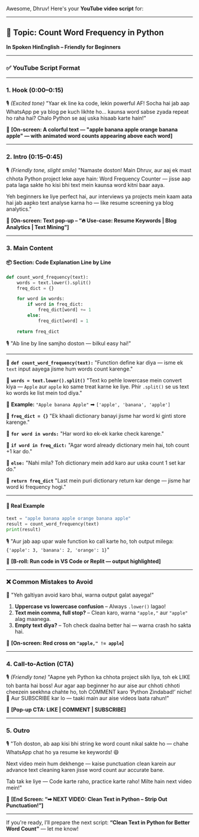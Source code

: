 Awesome, Dhruv! Here's your **YouTube video script** for:

---

## 🎥 **Topic**: Count Word Frequency in Python

**In Spoken HinEnglish – Friendly for Beginners**

---

### ✅ YouTube Script Format

---

### **1. Hook (0:00–0:15)**

🎙️ *(Excited tone)*
"Yaar ek line ka code, lekin powerful AF!
Socha hai jab aap WhatsApp pe ya blog pe kuch likhte ho…
kaunsa word sabse zyada repeat ho raha hai?
Chalo Python se aaj uska hisaab karte hain!"

📸 **\[On-screen: A colorful text — "apple banana apple orange banana apple" — with animated word counts appearing above each word]**

---

### **2. Intro (0:15–0:45)**

🎙️ *(Friendly tone, slight smile)*
"Namaste doston! Main Dhruv, aur aaj ek mast chhota Python project leke aaye hain:
Word Frequency Counter — jisse aap pata laga sakte ho kisi bhi text mein
kaunsa word kitni baar aaya.

Yeh beginners ke liye perfect hai, aur interviews ya projects mein kaam aata hai
jab aapko text analyse karna ho — like resume screening ya blog analytics."

📸 **\[On-screen: Text pop-up – “🔥 Use-case: Resume Keywords | Blog Analytics | Text Mining”]**

---

### **3. Main Content**

#### 📦 **Section: Code Explanation Line by Line**

```python
def count_word_frequency(text):
    words = text.lower().split()
    freq_dict = {}

    for word in words:
        if word in freq_dict:
            freq_dict[word] += 1
        else:
            freq_dict[word] = 1

    return freq_dict
```

🎙️
"Ab line by line samjho doston — bilkul easy hai!"

---

🔹 **`def count_word_frequency(text):`**
"Function define kar diya — isme ek `text` input aayega jisme hum words count karenge."

🔹 **`words = text.lower().split()`**
"Text ko pehle lowercase mein convert kiya — `Apple` aur `apple` ko same treat karne ke liye.
Phir `.split()` se us text ko words ke list mein tod diya."

📝 **Example:**
`"Apple banana Apple"` ➡ `['apple', 'banana', 'apple']`

🔹 **`freq_dict = {}`**
"Ek khaali dictionary banayi jisme har word ki ginti store karenge."

🔹 **`for word in words:`**
"Har word ko ek-ek karke check karenge."

🔹 **`if word in freq_dict:`**
"Agar word already dictionary mein hai, toh count +1 kar do."

🔹 **`else:`**
"Nahi mila? Toh dictionary mein add karo aur uska count 1 set kar do."

🔹 **`return freq_dict`**
"Last mein puri dictionary return kar denge — jisme har word ki frequency hogi."

---

#### 🧪 **Real Example**

```python
text = "apple banana apple orange banana apple"
result = count_word_frequency(text)
print(result)
```

🎙️
"Aur jab aap upar wale function ko call karte ho, toh output milega:
`{'apple': 3, 'banana': 2, 'orange': 1}`"

📸 **\[B-roll: Run code in VS Code or Replit — output highlighted]**

---

### ❌ **Common Mistakes to Avoid**

📌 "Yeh galtiyan avoid karo bhai, warna output galat aayega!"

1. **Uppercase vs lowercase confusion** – Always `.lower()` lagao!
2. **Text mein comma, full stop?** – Clean karo, warna `"apple,"` aur `"apple"` alag maanega.
3. **Empty text diya?** – Toh check daalna better hai — warna crash ho sakta hai.

📸 **\[On-screen: Red cross on `"apple," != apple`]**

---

### **4. Call-to-Action (CTA)**

🎙️ *(Friendly tone)*
"Aapne yeh Python ka chhota project sikh liya, toh ek LIKE toh banta hai boss!
Aur agar aap beginner ho aur aise aur chhoti chhoti cheezein seekhna chahte ho,
toh COMMENT karo ‘Python Zindabad!’ niche! 💬
Aur SUBSCRIBE kar lo — taaki main aur aise videos laata rahun!"

📸 **\[Pop-up CTA: LIKE | COMMENT | SUBSCRIBE]**

---

### **5. Outro**

🎙️
"Toh doston, ab aap kisi bhi string ke word count nikal sakte ho —
chahe WhatsApp chat ho ya resume ke keywords! 😄

Next video mein hum dekhenge — kaise punctuation clean karein
aur advance text cleaning karen jisse word count aur accurate bane.

Tab tak ke liye — Code karte raho, practice karte raho!
Milte hain next video mein!"

📸 **\[End Screen: “➡ NEXT VIDEO: Clean Text in Python – Strip Out Punctuation!”]**

---

If you're ready, I’ll prepare the next script: **“Clean Text in Python for Better Word Count”** — let me know!
